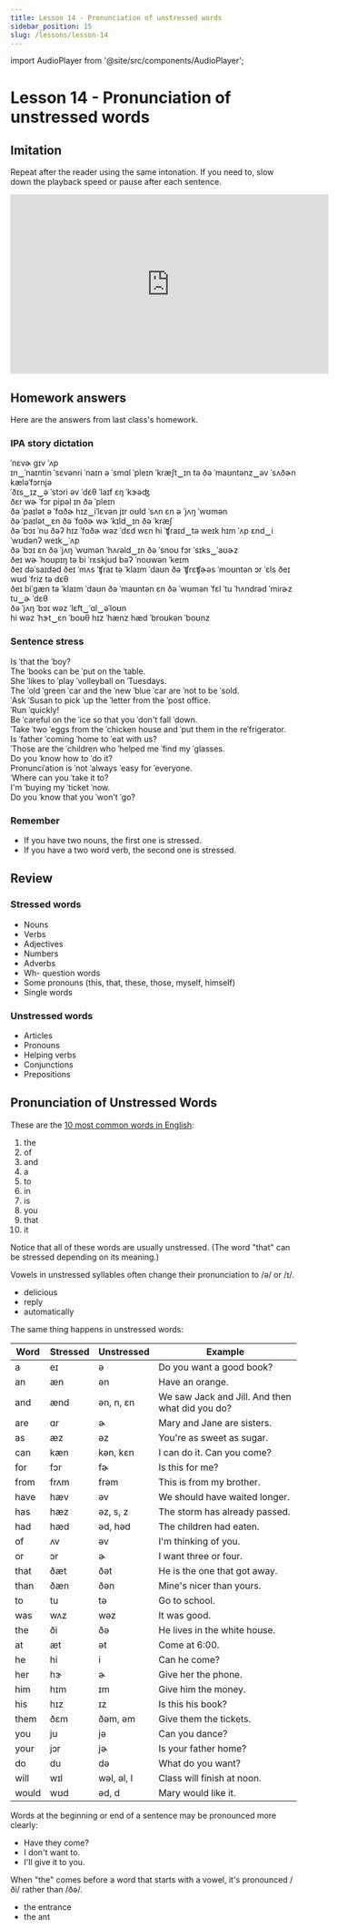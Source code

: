 ```yaml
---
title: Lesson 14 - Pronunciation of unstressed words
sidebar_position: 15
slug: /lessons/lesson-14
---
```


import AudioPlayer from '@site/src/components/AudioPlayer';

# Lesson 14 - Pronunciation of unstressed words

## Imitation

Repeat after the reader using the same intonation. If you need to, slow down the playback speed or pause after each sentence.

<iframe width="560" height="315" src="https://www.youtube.com/embed/GMTCZZp3RbQ" title="YouTube video player" frameborder="0" allow="accelerometer; autoplay; clipboard-write; encrypted-media; gyroscope; picture-in-picture" allowfullscreen></iframe>

## Homework answers

Here are the answers from last class's homework.

### IPA story dictation

ˈnɛvɚ gɪv ˈʌp  
ɪn‿ˈnaɪntin ˈsɛvənɾi ˈnaɪn ə ˈsmɑl ˈpleɪn ˈkræʃt‿ɪn tə ðə ˈmaʊntənz‿əv ˈsʌðɚn kæləˈfɔrnjə  
ˈðɪs‿ɪz‿ə ˈstɔri əv ˈdɛθ ˈlaɪf ɛŋ ˈkɝəʤ  
ðɛr wɚ ˈfɔr pipəl ɪn ðə ˈpleɪn  
ðə ˈpaɪlət ə ˈfɑðɚ hɪz‿iˈlɛvən jɪr oʊld ˈsʌn ɛn ə ˈjʌŋ ˈwʊmən  
ðə ˈpaɪlət‿ɛn ðə ˈfɑðɚ wɚ ˈkɪld‿ɪn ðə ˈkræʃ  
ðə ˈbɔɪ ˈnu ðəʔ hɪz ˈfɑðɚ wəz ˈdɛd wɛn hi ˈʧraɪd‿tə weɪk hɪm ˈʌp ɛnd‿i ˈwʊdənʔ weɪk‿ˈʌp  
ðə ˈbɔɪ ɛn ðə ˈjʌŋ ˈwʊmən ˈhʌɾəld‿ɪn ðə ˈsnoʊ fɔr ˈsɪks‿ˈaʊɚz  
ðeɪ wɚ ˈhoʊpɪŋ tə bi ˈrɛskjud bəʔ ˈnoʊwən ˈkeɪm  
ðeɪ dəˈsaɪdəd ðeɪ ˈmʌs ˈʧraɪ tə ˈklaɪm ˈdaʊn ðə ˈʧrɛʧɚəs ˈmoʊntən ɔr ˈɛls ðeɪ wʊd ˈfriz tə dɛθ  
ðeɪ biˈgæn tə ˈklaɪm ˈdaʊn ðə ˈmaʊntən ɛn ðə ˈwʊmən ˈfɛl ˈtu ˈhʌndrəd ˈmiɾɚz tu‿ɚ ˈdɛθ  
ðə ˈjʌŋ ˈbɔɪ wəz ˈlɛft‿ˈɑl‿əˈloʊn  
hi wəz ˈhɝt‿ɛn ˈboʊθ hɪz ˈhænz hæd ˈbroʊkən ˈboʊnz

### Sentence stress

Is ˈthat the ˈboy?  
The ˈbooks can be ˈput on the ˈtable.  
She ˈlikes to ˈplay ˈvolleyball on ˈTuesdays.  
The ˈold ˈgreen ˈcar and the ˈnew ˈblue ˈcar are ˈnot to be ˈsold.  
ˈAsk ˈSusan to pick ˈup the ˈletter from the ˈpost office.  
ˈRun ˈquickly!  
Be ˈcareful on the ˈice so that you ˈdon't fall ˈdown.  
ˈTake ˈtwo ˈeggs from the ˈchicken house and ˈput them in the reˈfrigerator.  
Is ˈfather ˈcoming ˈhome to ˈeat with us?  
ˈThose are the ˈchildren who ˈhelped me ˈfind my ˈglasses.  
Do you ˈknow how to ˈdo it?  
Pronunciˈation is ˈnot ˈalways ˈeasy for ˈeveryone.  
ˈWhere can you ˈtake it to?  
I'm ˈbuying my ˈticket ˈnow.  
Do you ˈknow that you ˈwon't ˈgo?  

<AudioPlayer src="/uploads/2021/05/14-1.mp3" />

### Remember

- If you have two nouns, the first one is stressed.
- If you have a two word verb, the second one is stressed.

## Review

### Stressed words

- Nouns
- Verbs
- Adjectives
- Numbers
- Adverbs
- Wh- question words
- Some pronouns (this, that, these, those, myself, himself)
- Single words

### Unstressed words

- Articles
- Pronouns
- Helping verbs
- Conjunctions
- Prepositions

## Pronunciation of Unstressed Words

These are the [10 most common words in English](https://www.rypeapp.com/most-common-english-words/):

1. the
2. of
3. and
4. a
5. to
6. in
7. is
8. you
9. that
10. it

Notice that all of these words are usually unstressed. (The word "that" can be stressed depending on its meaning.)

Vowels in unstressed syllables often change their pronunciation to /ə/ or /ɪ/.

- delicious
- reply
- automatically

<AudioPlayer src="/uploads/2021/05/14-2.mp3" />

The same thing happens in unstressed words:

| Word | Stressed | Unstressed | Example |
|------|----------|------------|---------|
| a | eɪ | ə | Do you want a good book? |
| an | æn | ən | Have an orange. |
| and | ænd | ən, n, ɛn | We saw Jack and Jill. And then what did you do? |
| are | ɑr | ɚ | Mary and Jane are sisters. |
| as | æz | əz | You're as sweet as sugar. |
| can | kæn | kən, kɛn | I can do it. Can you come? |
| for | fɔr | fɚ | Is this for me? |
| from | frʌm | frəm | This is from my brother. |
| have | hæv | əv | We should have waited longer. |
| has | hæz | əz, s, z | The storm has already passed. |
| had | hæd | əd, həd | The children had eaten. |
| of | ʌv | əv | I'm thinking of you. |
| or | ɔr | ɚ | I want three or four. |
| that | ðæt | ðət | He is the one that got away. |
| than | ðæn | ðən | Mine's nicer than yours. |
| to | tu | tə | Go to school. |
| was | wʌz | wəz | It was good. |
| the | ði | ðə | He lives in the white house. |
| at | æt | ət | Come at 6:00. |
| he | hi | i | Can he come? |
| her | hɝ | ɚ | Give her the phone. |
| him | hɪm | ɪm | Give him the money. |
| his | hɪz | ɪz | Is this his book? |
| them | ðɛm | ðəm, əm | Give them the tickets. |
| you | ju | jə | Can you dance? |
| your | jɔr | jɚ | Is your father home? |
| do | du | də | What do you want? |
| will | wɪl | wəl, əl, l | Class will finish at noon. |
| would | wʊd | əd, d | Mary would like it. |

<AudioPlayer src="/uploads/2021/05/14-3.mp3" />

Words at the beginning or end of a sentence may be pronounced more clearly:

- Have they come?
- I don't want to.
- I'll give it to you.

<AudioPlayer src="/uploads/2021/05/14-4.mp3" />

When "the" comes before a word that starts with a vowel, it's pronounced /ði/ rather than /ðə/.

- the entrance
- the ant

<AudioPlayer src="/uploads/2021/05/14-5.mp3" />